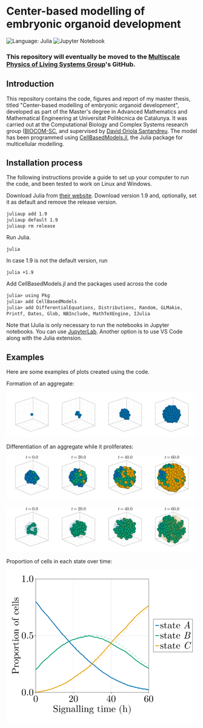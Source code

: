 # Center-based modelling of embryonic organoid development

![Language: Julia](https://img.shields.io/badge/language-Julia-ed207b)
![Jupyter Notebook](https://img.shields.io/badge/Notebook-Jupyter-f37821)

### This repository will eventually be moved to the [Multiscale Physics of Living Systems Group](https://github.com/MPoLS-lab)'s GitHub.

## Introduction

This repository contains the code, figures and report of my master thesis, titled "Center-based modelling of embryonic organoid development", developed as part of the Master's degree in Advanced Mathematics and Mathematical Engineering at Universitat Politècnica de Catalunya. It was carried out at the Computational Biology and Complex Systems research group ([BIOCOM-SC](https://biocomsc.upc.edu/en), and supervised by [David Oriola Santandreu](https://davidoriola.mystrikingly.com/). The model has been programmed using [CellBasedModels.jl](https://github.com/dsb-lab/CellBasedModels.jl), the Julia package for multicellular modelling.

## Installation process

The following instructions provide a guide to set up your computer to run the code, and been tested to work on Linux and Windows.

Download Julia from [their website](https://julialang.org/downloads/). Download version 1.9 and, optionally, set it as default and remove the release version.

```
juliaup add 1.9
juliaup default 1.9
juliaup rm release
```

Run Julia.
```
julia
```
In case 1.9 is not the default version, run
```
julia +1.9
```

Add CellBasedModels.jl and the packages used across the code
```julia-repl
julia> using Pkg
julia> add CellBasedModels
julia> add DifferentialEquations, Distributions, Random, GLMakie, Printf, Dates, Glob, NBInclude, MathTeXEngine, IJulia
```
Note that IJulia is only necessary to run the notebooks in Jupyter notebooks. You can use [JupyterLab](https://jupyter.org/install). Another option is to use VS Code along with the Julia extension.

## Examples

Here are some examples of plots created using the code.

Formation of an aggregate:

![](https://github.com/villegas-morral/masters-thesis/blob/d086ff95580073c4d3a6a28fdd8cde3903875bc3/figures/400-example-program/400-aggregate-formation.png)

Differentiation of an aggregate while it proliferates:

![](https://github.com/villegas-morral/masters-thesis/blob/d086ff95580073c4d3a6a28fdd8cde3903875bc3/figures/411-diff-adhesion-growing/411-aggregate-afaster-all.png)

![](https://github.com/villegas-morral/masters-thesis/blob/d086ff95580073c4d3a6a28fdd8cde3903875bc3/figures/411-diff-adhesion-growing/411-aggregate-afaster-b.png)

Proportion of cells in each state over time:

![](https://github.com/villegas-morral/masters-thesis/blob/d086ff95580073c4d3a6a28fdd8cde3903875bc3/figures/405-fate-proportions-average/405-proportions-simulation-cellcell-fp10-15ite.png)
